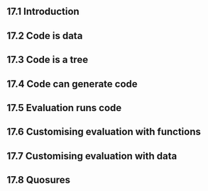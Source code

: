 17.1 Introduction
-----------------

17.2 Code is data
-----------------

17.3 Code is a tree
-------------------

17.4 Code can generate code
---------------------------

17.5 Evaluation runs code
-------------------------

17.6 Customising evaluation with functions
------------------------------------------

17.7 Customising evaluation with data
-------------------------------------

17.8 Quosures
-------------
